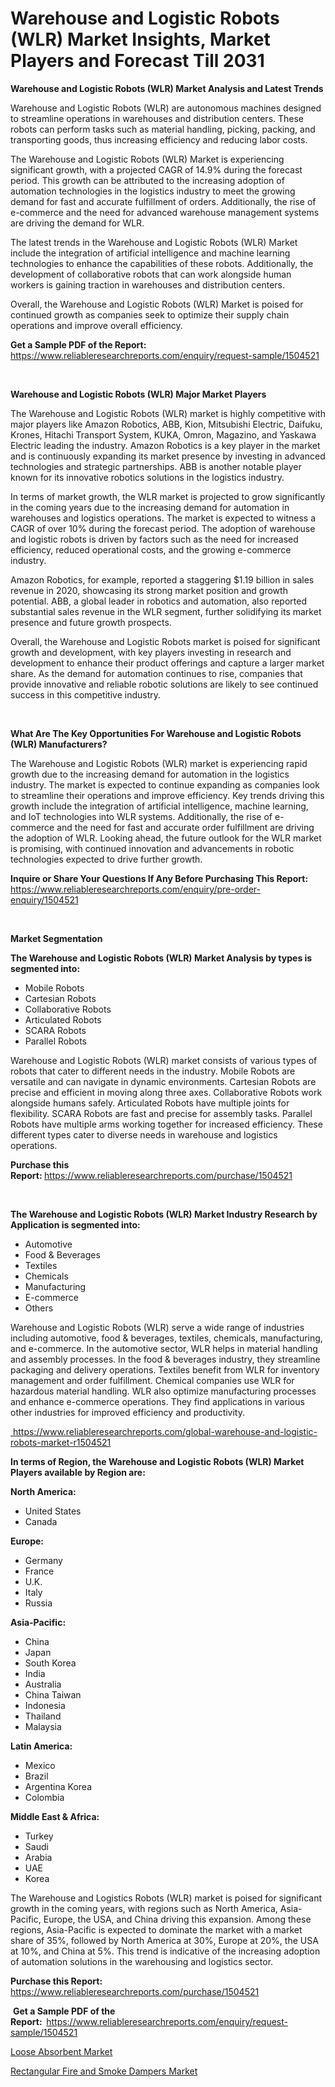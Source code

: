 <p><h1>Warehouse and Logistic Robots (WLR) Market Insights, Market Players and Forecast Till 2031</h1></p><p><strong>Warehouse and Logistic Robots (WLR) Market Analysis and Latest Trends</strong></p>
<p><p>Warehouse and Logistic Robots (WLR) are autonomous machines designed to streamline operations in warehouses and distribution centers. These robots can perform tasks such as material handling, picking, packing, and transporting goods, thus increasing efficiency and reducing labor costs.</p><p>The Warehouse and Logistic Robots (WLR) Market is experiencing significant growth, with a projected CAGR of 14.9% during the forecast period. This growth can be attributed to the increasing adoption of automation technologies in the logistics industry to meet the growing demand for fast and accurate fulfillment of orders. Additionally, the rise of e-commerce and the need for advanced warehouse management systems are driving the demand for WLR.</p><p>The latest trends in the Warehouse and Logistic Robots (WLR) Market include the integration of artificial intelligence and machine learning technologies to enhance the capabilities of these robots. Additionally, the development of collaborative robots that can work alongside human workers is gaining traction in warehouses and distribution centers.</p><p>Overall, the Warehouse and Logistic Robots (WLR) Market is poised for continued growth as companies seek to optimize their supply chain operations and improve overall efficiency.</p></p>
<p><strong>Get a Sample PDF of the Report:&nbsp;</strong> <a href="https://www.reliableresearchreports.com/enquiry/request-sample/1504521">https://www.reliableresearchreports.com/enquiry/request-sample/1504521</a></p>
<p>&nbsp;</p>
<p><strong>Warehouse and Logistic Robots (WLR) Major Market Players</strong></p>
<p><p>The Warehouse and Logistic Robots (WLR) market is highly competitive with major players like Amazon Robotics, ABB, Kion, Mitsubishi Electric, Daifuku, Krones, Hitachi Transport System, KUKA, Omron, Magazino, and Yaskawa Electric leading the industry. Amazon Robotics is a key player in the market and is continuously expanding its market presence by investing in advanced technologies and strategic partnerships. ABB is another notable player known for its innovative robotics solutions in the logistics industry.</p><p>In terms of market growth, the WLR market is projected to grow significantly in the coming years due to the increasing demand for automation in warehouses and logistics operations. The market is expected to witness a CAGR of over 10% during the forecast period. The adoption of warehouse and logistic robots is driven by factors such as the need for increased efficiency, reduced operational costs, and the growing e-commerce industry.</p><p>Amazon Robotics, for example, reported a staggering $1.19 billion in sales revenue in 2020, showcasing its strong market position and growth potential. ABB, a global leader in robotics and automation, also reported substantial sales revenue in the WLR segment, further solidifying its market presence and future growth prospects.</p><p>Overall, the Warehouse and Logistic Robots market is poised for significant growth and development, with key players investing in research and development to enhance their product offerings and capture a larger market share. As the demand for automation continues to rise, companies that provide innovative and reliable robotic solutions are likely to see continued success in this competitive industry.</p></p>
<p>&nbsp;</p>
<p><strong>What Are The Key Opportunities For Warehouse and Logistic Robots (WLR) Manufacturers?</strong></p>
<p><p>The Warehouse and Logistic Robots (WLR) market is experiencing rapid growth due to the increasing demand for automation in the logistics industry. The market is expected to continue expanding as companies look to streamline their operations and improve efficiency. Key trends driving this growth include the integration of artificial intelligence, machine learning, and IoT technologies into WLR systems. Additionally, the rise of e-commerce and the need for fast and accurate order fulfillment are driving the adoption of WLR. Looking ahead, the future outlook for the WLR market is promising, with continued innovation and advancements in robotic technologies expected to drive further growth.</p></p>
<p><strong>Inquire or Share Your Questions If Any Before Purchasing This Report:</strong> <a href="https://www.reliableresearchreports.com/enquiry/pre-order-enquiry/1504521">https://www.reliableresearchreports.com/enquiry/pre-order-enquiry/1504521</a></p>
<p>&nbsp;</p>
<p><strong>Market Segmentation</strong></p>
<p><strong>The Warehouse and Logistic Robots (WLR) Market Analysis by types is segmented into:</strong></p>
<p><ul><li>Mobile Robots</li><li>Cartesian Robots</li><li>Collaborative Robots</li><li>Articulated Robots</li><li>SCARA Robots</li><li>Parallel Robots</li></ul></p>
<p><p>Warehouse and Logistic Robots (WLR) market consists of various types of robots that cater to different needs in the industry. Mobile Robots are versatile and can navigate in dynamic environments. Cartesian Robots are precise and efficient in moving along three axes. Collaborative Robots work alongside humans safely. Articulated Robots have multiple joints for flexibility. SCARA Robots are fast and precise for assembly tasks. Parallel Robots have multiple arms working together for increased efficiency. These different types cater to diverse needs in warehouse and logistics operations.</p></p>
<p><strong>Purchase this Report:&nbsp;</strong><a href="https://www.reliableresearchreports.com/purchase/1504521">https://www.reliableresearchreports.com/purchase/1504521</a></p>
<p>&nbsp;</p>
<p><strong>The Warehouse and Logistic Robots (WLR) Market Industry Research by Application is segmented into:</strong></p>
<p><ul><li>Automotive</li><li>Food & Beverages</li><li>Textiles</li><li>Chemicals</li><li>Manufacturing</li><li>E-commerce</li><li>Others</li></ul></p>
<p><p>Warehouse and Logistic Robots (WLR) serve a wide range of industries including automotive, food & beverages, textiles, chemicals, manufacturing, and e-commerce. In the automotive sector, WLR helps in material handling and assembly processes. In the food & beverages industry, they streamline packaging and delivery operations. Textiles benefit from WLR for inventory management and order fulfillment. Chemical companies use WLR for hazardous material handling. WLR also optimize manufacturing processes and enhance e-commerce operations. They find applications in various other industries for improved efficiency and productivity.</p></p>
<p><a href="https://www.reliableresearchreports.com/global-warehouse-and-logistic-robots-market-r1504521">&nbsp;https://www.reliableresearchreports.com/global-warehouse-and-logistic-robots-market-r1504521</a></p>
<p><strong>In terms of Region, the Warehouse and Logistic Robots (WLR) Market Players available by Region are:</strong></p>
<p>
    <p> <strong> North America: </strong>
        <ul>
            <li>United States</li>
            <li>Canada</li>
        </ul>
        </p> 
    <p> <strong> Europe: </strong>
        <ul>
            <li>Germany</li>
            <li>France</li>
            <li>U.K.</li>
            <li>Italy</li>
            <li>Russia</li>
        </ul>
        </p> 
    <p> <strong> Asia-Pacific: </strong>
        <ul>
            <li>China</li>
            <li>Japan</li>
            <li>South Korea</li>
            <li>India</li>
            <li>Australia</li>
            <li>China Taiwan</li>
            <li>Indonesia</li>
            <li>Thailand</li>
            <li>Malaysia</li>
        </ul>
        </p> 
    <p> <strong> Latin America: </strong>
        <ul>
            <li>Mexico</li>
            <li>Brazil</li>
            <li>Argentina Korea</li>
            <li>Colombia</li>
        </ul>
        </p> 
    <p> <strong> Middle East & Africa: </strong>
        <ul>
            <li>Turkey</li>
            <li>Saudi</li>
            <li>Arabia</li>
            <li>UAE</li>
            <li>Korea</li>
        </ul>
    </p>
    </p>
<p><p>The Warehouse and Logistics Robots (WLR) market is poised for significant growth in the coming years, with regions such as North America, Asia-Pacific, Europe, the USA, and China driving this expansion. Among these regions, Asia-Pacific is expected to dominate the market with a market share of 35%, followed by North America at 30%, Europe at 20%, the USA at 10%, and China at 5%. This trend is indicative of the increasing adoption of automation solutions in the warehousing and logistics sector.</p></p>
<p><strong>Purchase this Report: </strong><a href="https://www.reliableresearchreports.com/purchase/1504521">https://www.reliableresearchreports.com/purchase/1504521</a></p>
<p>&nbsp;<strong>Get a Sample PDF of the Report:&nbsp;&nbsp;</strong><a href="https://www.reliableresearchreports.com/enquiry/request-sample/1504521">https://www.reliableresearchreports.com/enquiry/request-sample/1504521</a></p>
<p><strong></strong></p>
<p><p><a href="https://issuu.com/reportprime-2/docs/loose-absorbent-market-size-2030.pptx">Loose Absorbent Market</a></p><p><a href="https://github.com/nicholepatriciadoylenwnrjr0/Market-Research-Report-List-2/blob/main/rectangular-fire-and-smoke-dampers-market.md">Rectangular Fire and Smoke Dampers Market</a></p></p>